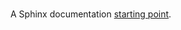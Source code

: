 <br>

A Sphinx documentation [starting point](https://thetemplates.github.io/python-sphinx-illustration).

<br>
<br>

<br>
<br>

<br>
<br>

<br>
<br>
